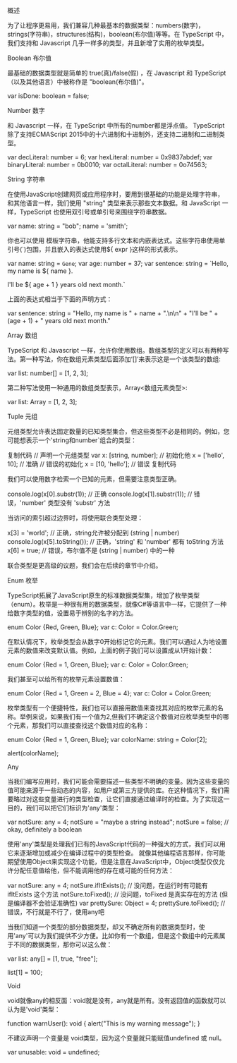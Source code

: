 概述

为了让程序更易用，我们兼容几种最基本的数据类型：numbers(数字)，strings(字符串)，structures(结构)，boolean(布尔值)等等。在 TypeScript 中，我们支持和 Javascript 几乎一样多的类型，并且新增了实用的枚举类型。

Boolean 布尔值

最基础的数据类型就是简单的 true(真)/false(假) ，在 Javascript 和 TypeScript （以及其他语言）中被称作是 "boolean(布尔值)"。

var isDone: boolean = false;
 

Number 数字

和 Javascript 一样，在 TypeScript 中所有的number都是浮点值。 TypeScript 除了支持ECMAScript 2015中的十六进制和十进制外，还支持二进制和二进制类型。

var decLiteral: number = 6;
var hexLiteral: number = 0x9837abdef;
var binaryLiteral: number = 0b0010;
var octalLiteral: number = 0o74563;
 

String 字符串

在使用JavaScript创建网页或应用程序时，要用到很基础的功能是处理字符串，和其他语言一样，我们使用 "string" 类型来表示那些文本数据。和 JavaScript 一样，TypeScript 也使用双引号或单引号来围绕字符串数据。

var name: string = "bob";
name = 'smith';
 

你也可以使用 模板字符串，他能支持多行文本和内嵌表达式。这些字符串使用单引号(`)包围，并且嵌入的表达式使用${ expr }这样的形式表示。

var name: string = `Gene`;
var age: number = 37;
var sentence: string = `Hello, my name is ${ name }.

I'll be ${ age + 1 } years old next month.`
 

上面的表达式相当于下面的声明方式：

var sentence: string = "Hello, my name is " + name + ".\n\n" +
    "I'll be " + (age + 1) + " years old next month."
 

Array 数组

TypeScript 和 Javascript 一样，允许你使用数组。数组类型的定义可以有两种写法。第一种写法，你在数组元素类型后面添加‘[]’来表示这是一个该类型的数组:

var list: number[] = [1, 2, 3];
 

第二种写法使用一种通用的数组类型表示，Array<数组元素类型>:

var list: Array<number> = [1, 2, 3];
 

Tuple 元组

元组类型允许表达固定数量的已知类型集合，但这些类型不必是相同的。例如，您可能想表示一个'string和number`组合的类型：

复制代码
// 声明一个元组类型
var x: [string, number];
// 初始化他
x = ['hello', 10]; // 准确
// 错误的初始化
x = [10, 'hello']; // 错误
复制代码
 

我们可以使用数字检索一个已知的元素，但需要注意类型正确。

console.log(x[0].substr(1)); // 正确
console.log(x[1].substr(1)); // 错误，'number' 类型没有 'substr' 方法
 

当访问的索引超过边界时，将使用联合类型处理：

x[3] = 'world'; // 正确，string允许被分配到 (string | number)
console.log(x[5].toString()); // 正确，'string' 和 'number' 都有 toString 方法
x[6] = true; // 错误，布尔值不是 (string | number) 中的一种
 

联合类型是更高级的议题，我们会在后续的章节中介绍。

Enum 枚举

TypeScript拓展了JavaScript原生的标准数据类型集，增加了枚举类型（enum）。枚举是一种很有用的数据类型，就像C#等语言中一样，它提供了一种给数字类型的值，设置易于辨别的名字的方法。

enum Color {Red, Green, Blue};
var c: Color = Color.Green;
 

在默认情况下，枚举类型会从数字0开始标记它的元素。我们可以通过人为地设置元素的数值来改变默认值。例如，上面的例子我们可以设置成从1开始计数：

enum Color {Red = 1, Green, Blue};
var c: Color = Color.Green;
 

我们甚至可以给所有的枚举元素设置数值：

enum Color {Red = 1, Green = 2, Blue = 4};
var c: Color = Color.Green;
 

枚举类型有一个便捷特性，我们也可以直接用数值来查找其对应的枚举元素的名称。举例来说，如果我们有一个值为2,但我们不确定这个数值对应枚举类型中的哪个元素，那我们可以直接查找这个数值对应的名称：

enum Color {Red = 1, Green, Blue};
var colorName: string = Color[2];

alert(colorName);
 

Any

当我们编写应用时，我们可能会需要描述一些类型不明确的变量。因为这些变量的值可能来源于一些动态的内容，如用户或第三方提供的库。在这种情况下，我们需要略过对这些变量进行的类型检查，让它们直接通过编译时的检查。为了实现这一目的，我们可以把它们标识为'any'类型：

var notSure: any = 4;
notSure = "maybe a string instead";
notSure = false; // okay, definitely a boolean
 

使用'any'类型是处理我们已有的JavaScript代码的一种强大的方式，我们可以用它来逐渐增加或减少在编译过程中的类型检查。 就像其他编程语言那样，你可能期望使用Object来实现这个功能，但是注意在JavaScript中，Object类型仅仅允许分配任意值给他，但不能调用他的存在或可能的任何方法：

var notSure: any = 4;
notSure.ifItExists(); // 没问题，在运行时有可能有 ifItExists 这个方法
notSure.toFixed(); // 没问题，toFixed 是真实存在的方法 (但是编译器不会验证准确性)
var prettySure: Object = 4;
prettySure.toFixed(); // 错误，不行就是不行了，使用any吧
 

当我们知道一个类型的部分数据类型，却又不确定所有的数据类型时，使用'any'可以为我们提供不少方便。比如你有一个数组，但是这个数组中的元素属于不同的数据类型，那你可以这么做：

var list: any[] = [1, true, "free"];

list[1] = 100;
 

Void

void就像any的相反面：void就是没有，any就是所有。没有返回值的函数就可以认为是'void'类型：

function warnUser(): void {
    alert("This is my warning message");
}
 

不建议声明一个变量是 void类型，因为这个变量就只能赋值undefined 或 null。

var unusable: void = undefined;